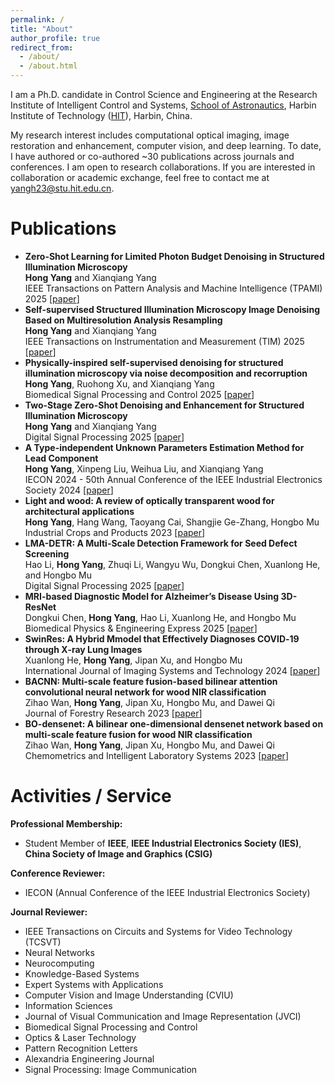 ```yaml
---
permalink: /
title: "About"
author_profile: true
redirect_from: 
  - /about/
  - /about.html
---
```


I am a Ph.D. candidate in Control Science and Engineering at the Research Institute of Intelligent Control and Systems, [School of Astronautics](https://sa.hit.edu.cn/), Harbin Institute of Technology ([HIT](https://www.hit.edu.cn/)), Harbin, China.

My research interest includes computational optical imaging, image restoration and enhancement, computer vision, and deep learning. To date, I have authored or co-authored ~30 publications across journals and conferences. I am open to research collaborations. If you are interested in collaboration or academic exchange, feel free to contact me at yangh23@stu.hit.edu.cn.

Publications
======
- **Zero-Shot Learning for Limited Photon Budget Denoising in Structured Illumination Microscopy**  
**Hong Yang** and Xianqiang Yang  
IEEE Transactions on Pattern Analysis and Machine Intelligence (TPAMI) 2025 [[paper](https://doi.org/10.1109/TPAMI.2025.3612886)]  
- **Self-supervised Structured Illumination Microscopy Image Denoising Based on Multiresolution Analysis Resampling**  
**Hong Yang** and Xianqiang Yang  
IEEE Transactions on Instrumentation and Measurement (TIM) 2025 [[paper](https://doi.org/10.1109/TIM.2025.3575962)]  
- **Physically-inspired self-supervised denoising for structured illumination microscopy via noise decomposition and recorruption**  
**Hong Yang**, Ruohong Xu, and Xianqiang Yang  
Biomedical Signal Processing and Control 2025 [[paper](https://doi.org/10.1016/j.bspc.2025.108849)]  
- **Two-Stage Zero-Shot Denoising and Enhancement for Structured Illumination Microscopy**  
**Hong Yang** and Xianqiang Yang  
Digital Signal Processing 2025 [[paper](https://doi.org/10.1016/j.dsp.2025.105345)]  
- **A Type-independent Unknown Parameters Estimation Method for Lead Component**  
**Hong Yang**, Xinpeng Liu, Weihua Liu, and Xianqiang Yang  
IECON 2024 - 50th Annual Conference of the IEEE Industrial Electronics Society 2024 [[paper](https://doi.org/10.1109/IECON55916.2024.10905933)]  
- **Light and wood: A review of optically transparent wood for architectural applications**  
**Hong Yang**, Hang Wang, Taoyang Cai, Shangjie Ge-Zhang, Hongbo Mu  
Industrial Crops and Products 2023 [[paper](https://doi.org/10.1016/j.indcrop.2023.117287)]  
- **LMA-DETR: A Multi-Scale Detection Framework for Seed Defect Screening**  
Hao Li, **Hong Yang**, Zhuqi Li, Wangyu Wu, Dongkui Chen, Xuanlong He, and Hongbo Mu  
Digital Signal Processing 2025 [[paper](https://doi.org/10.1016/j.dsp.2025.105639)]  
- **MRI-based Diagnostic Model for Alzheimer’s Disease Using 3D-ResNet**  
Dongkui Chen, **Hong Yang**, Hao Li, Xuanlong He, and Hongbo Mu  
Biomedical Physics & Engineering Express 2025 [[paper](https://doi.org/10.1088/2057-1976/add73d)]  
- **SwinRes: A Hybrid Mmodel that Effectively Diagnoses COVID‐19 through X‐ray Lung Images**  
Xuanlong He, **Hong Yang**, Jipan Xu, and Hongbo Mu  
International Journal of Imaging Systems and Technology 2024 [[paper](https://doi.org/10.1002/ima.23107)]  
- **BACNN: Multi-scale feature fusion-based bilinear attention convolutional neural network for wood NIR classification**  
Zihao Wan, **Hong Yang**, Jipan Xu, Hongbo Mu, and Dawei Qi  
Journal of Forestry Research 2023 [[paper](https://doi.org/10.1007/s11676-023-01652-z)]  
- **BO-densenet: A bilinear one-dimensional densenet network based on multi-scale feature fusion for wood NIR classification**  
Zihao Wan, **Hong Yang**, Jipan Xu, Hongbo Mu, and Dawei Qi  
Chemometrics and Intelligent Laboratory Systems 2023 [[paper](https://doi.org/10.1016/j.chemolab.2023.104920)]  

Activities / Service
======
**Professional Membership:**
- Student Member of **IEEE**, **IEEE Industrial Electronics Society (IES)**, **China Society of Image and Graphics (CSIG)**

**Conference Reviewer:**  
- IECON (Annual Conference of the IEEE Industrial Electronics Society)

**Journal Reviewer:**  
- IEEE Transactions on Circuits and Systems for Video Technology (TCSVT)  
- Neural Networks  
- Neurocomputing  
- Knowledge-Based Systems  
- Expert Systems with Applications  
- Computer Vision and Image Understanding (CVIU)  
- Information Sciences  
- Journal of Visual Communication and Image Representation (JVCI)  
- Biomedical Signal Processing and Control  
- Optics & Laser Technology  
- Pattern Recognition Letters  
- Alexandria Engineering Journal  
- Signal Processing: Image Communication  

